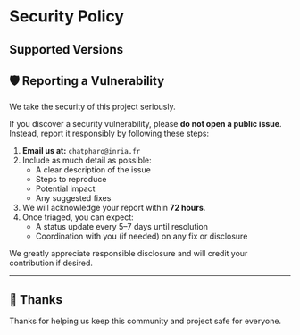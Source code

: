 # Security Policy

## Supported Versions

<!--
## 📦 Supported Versions

The following table lists the versions of this project currently receiving security updates:

| Version | Supported    |
| ------- | ------------ |
| 5.1.x   | ✅ Yes        |
| 5.0.x   | ❌ No         |
| 4.0.x   | ✅ Yes        |
| < 4.0   | ❌ No         |

Please upgrade to a supported version to ensure you receive important security patches.
-->

## 🛡️ Reporting a Vulnerability

We take the security of this project seriously.

If you discover a security vulnerability, please **do not open a public issue**. Instead, report it responsibly by following these steps:

1. **Email us at:** `chatpharo@inria.fr`
2. Include as much detail as possible:
   - A clear description of the issue
   - Steps to reproduce
   - Potential impact
   - Any suggested fixes
3. We will acknowledge your report within **72 hours**.
4. Once triaged, you can expect:
   - A status update every 5–7 days until resolution
   - Coordination with you (if needed) on any fix or disclosure

We greatly appreciate responsible disclosure and will credit your contribution if desired.

---

## 🙏 Thanks

Thanks for helping us keep this community and project safe for everyone.


